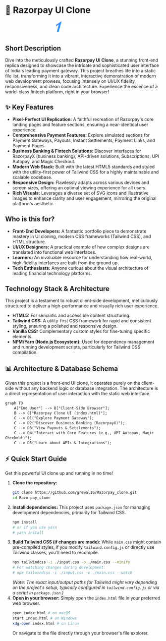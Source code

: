 # 🚀 Razorpay UI Clone

<p align="center"><img src="./images/logo.svg" alt="Razorpay Clone Logo" width="200"></p>

## Short Description
Dive into the meticulously crafted **Razorpay UI Clone**, a stunning front-end replica designed to showcase the intricate and sophisticated user interface of India's leading payment gateway. This project breathes life into a static file list, transforming it into a vibrant, interactive demonstration of modern web development prowess, focusing intensely on UI/UX fidelity, responsiveness, and clean code architecture. Experience the essence of a world-class fintech platform, right in your browser!

## ✨ Key Features
*   **Pixel-Perfect UI Replication:** A faithful recreation of Razorpay's core landing pages and feature sections, ensuring a near-identical user experience.
*   **Comprehensive Payment Features:** Explore simulated sections for Payment Gateways, Payouts, Instant Settlements, Payment Links, and Payment Pages.
*   **Business Banking & Fintech Solutions:** Discover interfaces for RazorpayX (business banking), API-driven solutions, Subscriptions, UPI Autopay, and Magic Checkout.
*   **Modern Web Stack:** Built with the latest HTML5 standards and styled with the utility-first power of Tailwind CSS for a highly maintainable and scalable codebase.
*   **Responsive Design:** Flawlessly adapts across various devices and screen sizes, offering an optimal viewing experience for all users.
*   **Rich Visuals:** Leverages a diverse set of SVG icons and illustrative images to enhance clarity and user engagement, mirroring the original platform's aesthetic.

## Who is this for?
*   **Front-End Developers:** A fantastic portfolio piece to demonstrate mastery in UI cloning, modern CSS frameworks (Tailwind CSS), and HTML structure.
*   **UI/UX Designers:** A practical example of how complex designs are translated into functional web interfaces.
*   **Learners:** An invaluable resource for understanding how real-world, high-fidelity interfaces are built from the ground up.
*   **Tech Enthusiasts:** Anyone curious about the visual architecture of leading financial technology platforms.

## Technology Stack & Architecture
This project is a testament to robust client-side development, meticulously structured to deliver a high-performance and visually rich user experience.

*   **HTML5:** For semantic and accessible content structuring.
*   **Tailwind CSS:** A utility-first CSS framework for rapid and consistent styling, ensuring a polished and responsive design.
*   **Vanilla CSS:** Complementary custom styles for fine-tuning specific elements.
*   **NPM/Yarn (Node.js Ecosystem):** Used for dependency management and running development scripts, particularly for Tailwind CSS compilation.

## 📊 Architecture & Database Schema
Given this project is a front-end UI clone, it operates purely on the client-side without any backend logic or database integration. The architecture is a direct representation of user interaction with the static web interface.

```mermaid
graph TD
    A["End User"] --> B["Client-Side Browser"];
    B --> C["Razorpay Clone UI (index.html)"];
    C --> D1("Explore Payment Gateway");
    C --> D2("Discover Business Banking (RazorpayX)");
    C --> D3("View Payouts & Settlements");
    C --> D4("Interact with Core Features (e.g., UPI Autopay, Magic Checkout)");
    C --> D5("Learn about APIs & Integrations");
```

## ⚡ Quick Start Guide
Get this powerful UI clone up and running in no time!

1.  **Clone the repository:**
    ```bash
    git clone https://github.com/grewal16/Razorpay_clone.git
    cd Razorpay_clone
    ```
2.  **Install dependencies:**
    This project uses `package.json` for managing development dependencies, primarily for Tailwind CSS.
    ```bash
    npm install
    # or if you use yarn
    # yarn install
    ```
3.  **Build Tailwind CSS (if changes are made):**
    While `main.css` might contain pre-compiled styles, if you modify `tailwind.config.js` or directly use Tailwind classes, you'll need to recompile.
    ```bash
    npx tailwindcss -i ./input.css -o ./main.css --minify
    # For watching changes during development:
    # npx tailwindcss -i ./input.css -o ./main.css --watch
    ```
    *(Note: The exact input/output paths for Tailwind might vary depending on the project's setup, typically configured in `tailwind.config.js` or via a script in `package.json`.)*
4.  **Open in your browser:**
    Simply open the `index.html` file in your preferred web browser.
    ```bash
    open index.html # on macOS
    start index.html # on Windows
    xdg-open index.html # on Linux
    ```
    Or navigate to the file directly through your browser's file explorer.